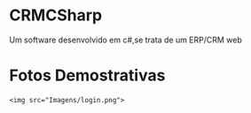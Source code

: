 # CRMCSharp
 Um software desenvolvido em c#,se trata de um ERP/CRM web
# Fotos Demostrativas
    <img src="Imagens/login.png">